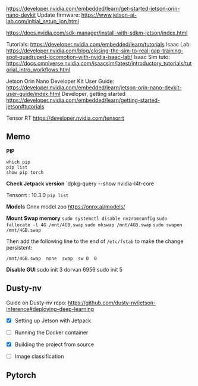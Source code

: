 https://developer.nvidia.com/embedded/learn/get-started-jetson-orin-nano-devkit
Update firmware: https://www.jetson-ai-lab.com/initial_setup_jon.html

https://docs.nvidia.com/sdk-manager/install-with-sdkm-jetson/index.html

Tutorials: https://developer.nvidia.com/embedded/learn/tutorials
Isaac Lab: https://developer.nvidia.com/blog/closing-the-sim-to-real-gap-training-spot-quadruped-locomotion-with-nvidia-isaac-lab/
Isaac Sim tuto: https://docs.omniverse.nvidia.com/isaacsim/latest/introductory_tutorials/tutorial_intro_workflows.html

Jetson Orin Nano Developer Kit User Guide: 
https://developer.nvidia.com/embedded/learn/jetson-orin-nano-devkit-user-guide/index.html
Developer, getting started
https://developer.nvidia.com/embedded/learn/getting-started-jetson#tutorials

Tensor RT
https://developer.nvidia.com/tensorrt



## Memo

**PIP**
```
which pip
pip list
show pip torch
```

**Check Jetpack version**
`dpkg-query --show nvidia-l4t-core

Tensorrt : 10.3.0
`pip list`

**Models**
Onnx model zoo
https://onnx.ai/models/

**Mount Swap memory**
`sudo systemctl disable nvzramconfig`
`sudo fallocate -l 4G /mnt/4GB.swap`
`sudo mkswap /mnt/4GB.swap`
`sudo swapon /mnt/4GB.swap`

Then add the following line to the end of `/etc/fstab` to make the change persistent:

```shell
/mnt/4GB.swap  none  swap  sw 0  0
```

**Disable GUI**
sudo init 3
dorvan
6956
sudo init 5




## Dusty-nv

Guide on Dusty-nv repo:
https://github.com/dusty-nv/jetson-inference#deploying-deep-learning

- [x] Setting up Jetson with Jetpack
- [ ] Running the Docker container
- [x] Building the project from source
- [ ] Image classification


## Pytorch


